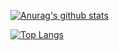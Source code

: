[![Anurag's github stats](https://github-readme-stats.vercel.app/api?username=adolphJane&show_icons=true&theme=merko)](https://github.com/anuraghazra/github-readme-stats)

[![Top Langs](https://github-readme-stats.vercel.app/api/top-langs/?username=adolphJane&hide=javascript,html)](https://github.com/anuraghazra/github-readme-stats)
